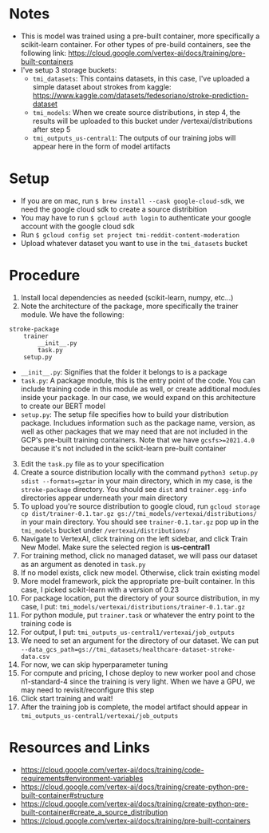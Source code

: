 # Notes
- This is model was trained using a pre-built container, more specifically a scikit-learn container. For other types of pre-build containers, see the following link: https://cloud.google.com/vertex-ai/docs/training/pre-built-containers
- I've setup 3 storage buckets:
    - `tmi_datasets`: This contains datasets, in this case, I've uploaded a simple dataset about strokes from kaggle: https://www.kaggle.com/datasets/fedesoriano/stroke-prediction-dataset
    - `tmi_models`: When we create source distributions, in step 4, the results will be uploaded to this bucket under /vertexai/distributions after step 5
    - `tmi_outputs_us-central1`: The outputs of our training jobs will appear here in the form of model artifacts

# Setup
- If you are on mac, run `$ brew install --cask google-cloud-sdk`, we need the google cloud sdk to create a source distribition
- You may have to run `$ gcloud auth login` to authenticate your google account with the google cloud sdk
- Run `$ gcloud config set project tmi-reddit-content-moderation`
- Upload whatever dataset you want to use in the `tmi_datasets` bucket

# Procedure
1. Install local dependencies as needed (scikit-learn, numpy, etc...)
2. Note the architecture of the package, more specifically the trainer module. We have the following:
```
stroke-package
    trainer
        __init__.py
        task.py
    setup.py
```
- `__init__.py`: Signifies that the folder it belongs to is a package
- `task.py`: A package module, this is the entry point of the code. You can include training code in this module as well, or create additional modules inside your package. In our case, we would expand on this architecture to create our BERT model
- `setup.py`: The setup file specifies how to build your distribution package. Includues information such as the package name, version, as well as other packages that we may need that are not included in the GCP's pre-built training containers. Note that we have `gcsfs>=2021.4.0` because it's not included in the scikit-learn pre-built container
3. Edit the `task.py` file as to your specification
4. Create a source distribution locally with the command `python3 setup.py sdist --formats=gztar` in your main directory, which in my case, is the `stroke-package` directory. You should see `dist` and `trainer.egg-info` directories appear underneath your main directory
5. To upload you're source distribution to google cloud, run `gcloud storage cp dist/trainer-0.1.tar.gz gs://tmi_models/vertexai/distributions/` in your main directory. You should see `trainer-0.1.tar.gz` pop up in the `tmi_models` bucket under `/vertexai/distributions/`
6. Navigate to VertexAI, click training on the left sidebar, and click Train New Model. Make sure the selected region is **us-central1**
7. For training method, click no managed dataset, we will pass our dataset as an argument as denoted in `task.py`
8. If no model exists, click new model. Otherwise, click train existing model
9. More model framework, pick the appropriate pre-built container. In this case, I picked scikit-learn with a version of 0.23
10. For package location, put the directory of your source distribution, in my case, I put: `tmi_models/vertexai/distributions/trainer-0.1.tar.gz`
11. For python module, put `trainer.task` or whatever the entry point to the training code is
12. For output, I put: `tmi_outputs_us-central1/vertexai/job_outputs`
13. We need to set an argument for the directory of our dataset. We can put `--data_gcs_path=gs://tmi_datasets/healthcare-dataset-stroke-data.csv`
14. For now, we can skip hyperparameter tuning
15. For compute and pricing, I chose deploy to new worker pool and chose n1-standard-4 since the training is very light. When we have a GPU, we may need to revisit/reconfigure this step
16. Click start training and wait!
17. After the training job is complete, the model artifact should appear in `tmi_outputs_us-central1/vertexai/job_outputs`

# Resources and Links
- https://cloud.google.com/vertex-ai/docs/training/code-requirements#environment-variables
- https://cloud.google.com/vertex-ai/docs/training/create-python-pre-built-container#structure
- https://cloud.google.com/vertex-ai/docs/training/create-python-pre-built-container#create_a_source_distribution
- https://cloud.google.com/vertex-ai/docs/training/pre-built-containers